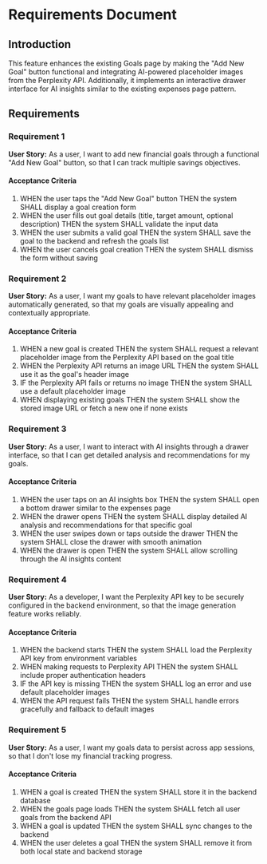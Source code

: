 # Requirements Document

## Introduction

This feature enhances the existing Goals page by making the "Add New Goal" button functional and integrating AI-powered placeholder images from the Perplexity API. Additionally, it implements an interactive drawer interface for AI insights similar to the existing expenses page pattern.

## Requirements

### Requirement 1

**User Story:** As a user, I want to add new financial goals through a functional "Add New Goal" button, so that I can track multiple savings objectives.

#### Acceptance Criteria

1. WHEN the user taps the "Add New Goal" button THEN the system SHALL display a goal creation form
2. WHEN the user fills out goal details (title, target amount, optional description) THEN the system SHALL validate the input data
3. WHEN the user submits a valid goal THEN the system SHALL save the goal to the backend and refresh the goals list
4. WHEN the user cancels goal creation THEN the system SHALL dismiss the form without saving

### Requirement 2

**User Story:** As a user, I want my goals to have relevant placeholder images automatically generated, so that my goals are visually appealing and contextually appropriate.

#### Acceptance Criteria

1. WHEN a new goal is created THEN the system SHALL request a relevant placeholder image from the Perplexity API based on the goal title
2. WHEN the Perplexity API returns an image URL THEN the system SHALL use it as the goal's header image
3. IF the Perplexity API fails or returns no image THEN the system SHALL use a default placeholder image
4. WHEN displaying existing goals THEN the system SHALL show the stored image URL or fetch a new one if none exists

### Requirement 3

**User Story:** As a user, I want to interact with AI insights through a drawer interface, so that I can get detailed analysis and recommendations for my goals.

#### Acceptance Criteria

1. WHEN the user taps on an AI insights box THEN the system SHALL open a bottom drawer similar to the expenses page
2. WHEN the drawer opens THEN the system SHALL display detailed AI analysis and recommendations for that specific goal
3. WHEN the user swipes down or taps outside the drawer THEN the system SHALL close the drawer with smooth animation
4. WHEN the drawer is open THEN the system SHALL allow scrolling through the AI insights content

### Requirement 4

**User Story:** As a developer, I want the Perplexity API key to be securely configured in the backend environment, so that the image generation feature works reliably.

#### Acceptance Criteria

1. WHEN the backend starts THEN the system SHALL load the Perplexity API key from environment variables
2. WHEN making requests to Perplexity API THEN the system SHALL include proper authentication headers
3. IF the API key is missing THEN the system SHALL log an error and use default placeholder images
4. WHEN the API request fails THEN the system SHALL handle errors gracefully and fallback to default images

### Requirement 5

**User Story:** As a user, I want my goals data to persist across app sessions, so that I don't lose my financial tracking progress.

#### Acceptance Criteria

1. WHEN a goal is created THEN the system SHALL store it in the backend database
2. WHEN the goals page loads THEN the system SHALL fetch all user goals from the backend API
3. WHEN a goal is updated THEN the system SHALL sync changes to the backend
4. WHEN the user deletes a goal THEN the system SHALL remove it from both local state and backend storage